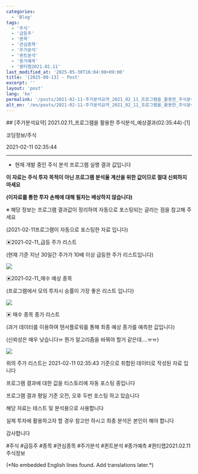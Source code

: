 ```yaml
---
categories:
  - 'Blog'
tags:
  - '주식'
  - '급등주'
  - '종목'
  - '관심종목'
  - '주가분석'
  - '퀸트분석'
  - '종가예측'
  - '퀀티랩2021.02.11'
last_modified_at: '2025-05-30T16:04:08+09:00'
title: '[2025-08-13] - Post'
excerpt: ''
layout: 'post'
lang: 'ko'
permalink: '/posts/2021-02-11-주가분석요약_2021_02_11_프로그램을_활용한_주식분석_예상결과_02_35_44_1/'
alt_en: '/en/posts/2021-02-11-주가분석요약_2021_02_11_프로그램을_활용한_주식분석_예상결과_02_35_44_1/'
---
```


<div class="lang-panel lang-ko" lang="ko">
## [주가분석요약] 2021.02.11_프로그램을 활용한 주식분석_예상결과(02:35:44)-[1]

코딩정보/주식

2021-02-11 02:35:44

* * *

* 현재 개발 중인 주식 분석 프로그램 실행 결과 값입니다

**이 자료는 주식 투자 목적이 아닌 프로그램 분석율 계산을 위한 값이므로 절대 신뢰하지 마세요**

**(이자료를 통한 투자 손해에 대해 필자는 배상하지 않습니다)**

※ 해당 정보는 프로그램 결과값이 정리하여 자동으로 포스팅되는 글라는 점을 참고해 주세요

(2021-02-11프로그램이 자동으로 포스팅한 자료 입니다)

▣2021-02-11_급등 주가 리스트

(현재 기준 지난 30일간 주가가 10배 이상 급등한 주가 리스트입니다)

![](/assets/images/주가분석요약_2021_02_11_프로그램을_활용한_주식분석_예상결과_02_35_44_1/skyloket_list.png)

▣2021-02-11_매수 예상 종목

(프로그램에서 모의 투자시 승률이 가장 좋은 리스트 입니다)

![](/assets/images/주가분석요약_2021_02_11_프로그램을_활용한_주식분석_예상결과_02_35_44_1/buy_list.png)

▣ 매수 종목 종가 리스트

(과거 데이터를 이용하여 텐서플로워를 통해 최종 예상 종가를 예측한 값입니다)

(신뢰성은 매우 낮습니다ㅠ 뭔가 알고리즘을 바꿔야 할거 같은데....ㅠㅠ)

![](/assets/images/주가분석요약_2021_02_11_프로그램을_활용한_주식분석_예상결과_02_35_44_1/stockclose_list.png)

위의 주가 리스트는 2021-02-11 02:35:43 기준으로 취합된 데이터로 작성된 자료 입니다

프로그램 결과에 대한 값을 티스토리에 자동 포스팅 중입니다

프로그램 결과 평일 기준 오전, 오후 두번 포스팅 하고 있습니다

해당 자료는 테스트 및 분석용으로 사용합니다

실제 투자에 활용하고자 할 경우 참고만 하시고 최종 분석은 본인이 해야 합니다

감사합니다

  

#주식 #급등주 #종목 #관심종목 #주가분석 #퀸트분석 #종가예측 #퀀티랩2021.02.11 주식정보


</div>
<div class="lang-panel lang-en" lang="en">
(*No embedded English lines found. Add translations later.*)

</div>
